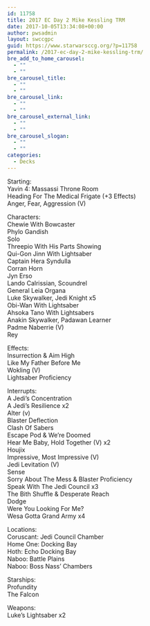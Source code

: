 ```yaml
---
id: 11758
title: 2017 EC Day 2 Mike Kessling TRM
date: 2017-10-05T13:34:08+00:00
author: pwsadmin
layout: swccgpc
guid: https://www.starwarsccg.org/?p=11758
permalink: /2017-ec-day-2-mike-kessling-trm/
bre_add_to_home_carousel:
  - ""
  - ""
bre_carousel_title:
  - ""
  - ""
bre_carousel_link:
  - ""
  - ""
bre_carousel_external_link:
  - ""
  - ""
bre_carousel_slogan:
  - ""
  - ""
categories:
  - Decks
---
```

Starting:  
Yavin 4: Massassi Throne Room  
Heading For The Medical Frigate (+3 Effects)  
Anger, Fear, Aggression (V)

Characters:  
Chewie With Bowcaster  
Phylo Gandish  
Solo  
Threepio With His Parts Showing  
Qui-Gon Jinn With Lightsaber  
Captain Hera Syndulla  
Corran Horn  
Jyn Erso  
Lando Calrissian, Scoundrel  
General Leia Organa  
Luke Skywalker, Jedi Knight x5  
Obi-Wan With Lightsaber  
Ahsoka Tano With Lightsabers  
Anakin Skywalker, Padawan Learner  
Padme Naberrie (V)  
Rey

Effects:  
Insurrection & Aim High  
Like My Father Before Me  
Wokling (V)  
Lightsaber Proficiency

Interrupts:  
A Jedi&#8217;s Concentration  
A Jedi&#8217;s Resilience x2  
Alter (v)  
Blaster Deflection  
Clash Of Sabers  
Escape Pod & We&#8217;re Doomed  
Hear Me Baby, Hold Together (V) x2  
Houjix  
Impressive, Most Impressive (V)  
Jedi Levitation (V)  
Sense  
Sorry About The Mess & Blaster Proficiency  
Speak With The Jedi Council x3  
The Bith Shuffle & Desperate Reach  
Dodge  
Were You Looking For Me?  
Wesa Gotta Grand Army x4

Locations:  
Coruscant: Jedi Council Chamber  
Home One: Docking Bay  
Hoth: Echo Docking Bay  
Naboo: Battle Plains  
Naboo: Boss Nass&#8217; Chambers

Starships:  
Profundity  
The Falcon

Weapons:  
Luke&#8217;s Lightsaber x2